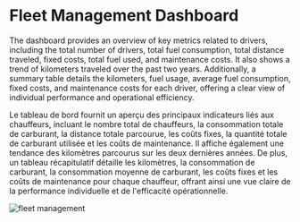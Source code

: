 # Fleet Management Dashboard 

The dashboard provides an overview of key metrics related to drivers, including the total number of drivers, total fuel consumption, total distance traveled, fixed costs, total fuel used, and maintenance costs. It also shows a trend of kilometers traveled over the past two years. Additionally, a summary table details the kilometers, fuel usage, average fuel consumption, fixed costs, and maintenance costs for each driver, offering a clear view of individual performance and operational efficiency.

Le tableau de bord fournit un aperçu des principaux indicateurs liés aux chauffeurs, incluant le nombre total de chauffeurs, la consommation totale de carburant, la distance totale parcourue, les coûts fixes, la quantité totale de carburant utilisée et les coûts de maintenance. Il affiche également une tendance des kilomètres parcourus sur les deux dernières années. De plus, un tableau récapitulatif détaille les kilomètres, la consommation de carburant, la consommation moyenne de carburant, les coûts fixes et les coûts de maintenance pour chaque chauffeur, offrant ainsi une vue claire de la performance individuelle et de l'efficacité opérationnelle.

 ![fleet management](fleet_management.png)

